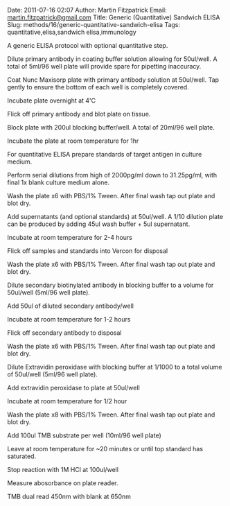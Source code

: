 Date: 2011-07-16 02:07
Author: Martin Fitzpatrick
Email: martin.fitzpatrick@gmail.com
Title: Generic (Quantitative) Sandwich ELISA
Slug: methods/16/generic-quantitative-sandwich-elisa
Tags: quantitative,elisa,sandwich elisa,immunology

A generic ELISA protocol with optional quantitative step.









Dilute primary antibody in coating buffer solution allowing for 50ul/well. A total of 5ml/96 well plate will provide spare for pipetting inaccuracy.



Coat Nunc Maxisorp plate with primary antibody solution at 50ul/well. Tap gently to ensure the bottom of each well is completely covered.



Incubate plate overnight at 4'C



Flick off primary antibody and blot plate on tissue.



Block plate with 200ul blocking buffer/well. A total of 20ml/96 well plate.



Incubate the plate at room temperature for 1hr



For quantitative ELISA prepare standards of target antigen in culture medium.

Perform serial dilutions from high of 2000pg/ml down to 31.25pg/ml, with final 1x blank culture medium alone.



Wash the plate x6 with PBS/1% Tween. After final wash tap out plate and blot dry.



Add supernatants (and optional standards) at 50ul/well. A 1/10 dilution plate can be produced by adding 45ul wash buffer + 5ul supernatant.



Incubate at room temperature for 2-4 hours



Flick off samples and standards into Vercon for disposal



Wash the plate x6 with PBS/1% Tween. After final wash tap out plate and blot dry.



Dilute secondary biotinylated antibody in blocking buffer to a volume for 50ul/well (5ml/96 well plate).



Add 50ul of diluted secondary antibody/well



Incubate at room temperature for 1-2 hours



Flick off secondary antibody to disposal



Wash the plate x6 with PBS/1% Tween. After final wash tap out plate and blot dry.



Dilute Extravidin peroxidase with blocking buffer at 1/1000 to a total volume of 50ul/well (5ml/96 well plate).



Add extravidin peroxidase to plate at 50ul/well



Incubate at room temperature for 1/2 hour



Wash the plate x8 with PBS/1% Tween. After final wash tap out plate and blot dry.



Add 100ul TMB substrate per well (10ml/96 well plate)



Leave at room temperature for ~20 minutes or until top standard has saturated.



Stop reaction with 1M HCl at 100ul/well



Measure abosorbance on plate reader. 

TMB dual read 450nm with blank at 650nm






